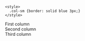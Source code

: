 <!DOCTYPE html>
<html>
  <head>
    <meta charset="utf-8">
    <meta name="viewport" content="width=device-width">
    <title>repl.it</title>
    <link rel="stylesheet" href="https://stackpath.bootstrapcdn.com/bootstrap/4.1.0/css/bootstrap.min.css" integrity="sha384-9gVQ4dYFwwWSjIDZnLEWnxCjeSWFphJiwGPXr1jddIhOegiu1FwO5qRGvFXOdJZ4" crossorigin="anonymous">

    <style>
      .col-sm {border: solid blue 3px;}
    </style>

  </head>
  <body>

<div class="container">
  <div class="row">
    <div class="col-sm">
      First column
    </div>
    <div class="col-sm">
      Second column
    </div>
    <div class="col-sm">
      Third column
    </div>
  </div>
</div>

  <script src="https://ajax.googleapis.com/ajax/libs/jquery/3.3.1/jquery.min.js"></script>
  
  <script>
    $(document).ready(function(){
      $.get("https://data.cityofchicago.org/resource/rp42-fxjt.json", function(response) {
        console.log(response);
        var row = $("<div>").addClass("row");

        $.each(response, function(i,v) {
            console.log(i,v);
            var cell = $("<div>");
            cell.addClass("col-sm");
            cell.html(v.make + "<br>" + v.color + "<br>" + v.plate + "<br>" + v.state);
            
            row.append(cell);
            
            if (row.find("div").length == 3) {
              $(".container").append(row);
              row = $("<div>").addClass("row");
            }            
        });

        if (row.find("div").length != 0) {
              $(".container").append(row);
        }            


      });
    });
  </script>

  </body>
</html>
